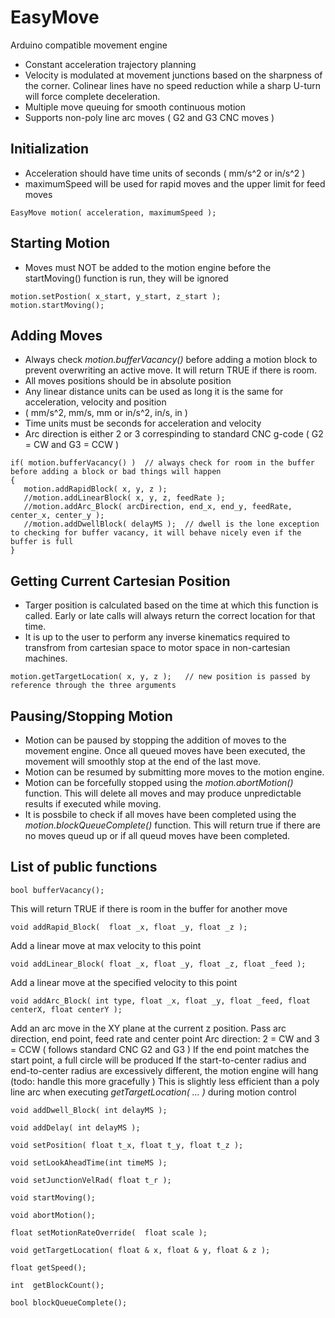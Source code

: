 # **EasyMove**
Arduino compatible movement engine

* Constant acceleration trajectory planning
* Velocity is modulated at movement junctions based on the sharpness of the corner.  Colinear lines have no speed reduction while a sharp U-turn will force complete deceleration.
* Multiple move queuing for smooth continuous motion
* Supports non-poly line arc moves ( G2 and G3 CNC moves )


## Initialization
* Acceleration should have time units of seconds ( mm/s^2 or in/s^2 )
* maximumSpeed will be used for rapid moves and the upper limit for feed moves
```
EasyMove motion( acceleration, maximumSpeed );
```

## Starting Motion
* Moves must NOT be added to the motion engine before the startMoving() function is run, they will be ignored
```
motion.setPostion( x_start, y_start, z_start );
motion.startMoving();
```

## Adding Moves
* Always check _motion.bufferVacancy()_ before adding a motion block to prevent overwriting an active move.  It will return TRUE if there is room.
* All moves positions should be in absolute position
* Any linear distance units can be used as long it is the same for acceleration, velocity and position
* ( mm/s^2, mm/s, mm   or  in/s^2, in/s, in )
* Time units must be seconds for acceleration and velocity
* Arc direction is either 2 or 3 correspinding to standard CNC g-code ( G2 = CW and G3 = CCW )
```
if( motion.bufferVacancy() )  // always check for room in the buffer before adding a block or bad things will happen
{
   motion.addRapidBlock( x, y, z );
   //motion.addLinearBlock( x, y, z, feedRate );
   //motion.addArc_Block( arcDirection, end_x, end_y, feedRate, center_x, center_y );
   //motion.addDwellBlock( delayMS );  // dwell is the lone exception to checking for buffer vacancy, it will behave nicely even if the buffer is full
}
```

## Getting Current Cartesian Position
* Targer position is calculated based on the time at which this function is called.  Early or late calls will always return the correct location for that time.
* It is up to the user to perform any inverse kinematics required to transfrom from cartesian space to motor space in non-cartesian machines.
```
motion.getTargetLocation( x, y, z );   // new position is passed by reference through the three arguments
```

## Pausing/Stopping Motion
* Motion can be paused by stopping the addition of moves to the movement engine.  Once all queued moves have been executed, the movement will smoothly stop at the end of the last move.
* Motion can be resumed by submitting more moves to the motion engine.
* Motion can be forcefully stopped using the _motion.abortMotion()_ function.  This will delete all moves and may produce unpredictable results if executed while moving.
* It is possbile to check if all moves have been completed using the _motion.blockQueueComplete()_ function.  This will return true if there are no moves queud up or if all queud moves have been completed.

## List of public functions
```
bool bufferVacancy();
```
This will return TRUE if there is room in the buffer for another move

```
void addRapid_Block(  float _x, float _y, float _z );
```
Add a linear move at max velocity to this point

```
void addLinear_Block( float _x, float _y, float _z, float _feed );
```
Add a linear move at the specified velocity  to this point

```
void addArc_Block( int type, float _x, float _y, float _feed, float centerX, float centerY );
```
Add an arc move in the XY plane at the current z position.
Pass arc direction, end point, feed rate and center point
Arc direction: 2 = CW and 3 = CCW ( follows standard CNC G2 and G3 )
If the end point matches the start point, a full circle will be produced
If the start-to-center radius and end-to-center radius are excessively different, the motion engine will hang (todo: handle this more gracefully )
This is slightly less efficient than a poly line arc when executing _getTargetLocation( ... )_ during motion control

```
void addDwell_Block( int delayMS );
```
```
void addDelay( int delayMS );
```
```
void setPosition( float t_x, float t_y, float t_z );
```
```
void setLookAheadTime(int timeMS );
```
```
void setJunctionVelRad( float t_r );
```
```
void startMoving();
```
```
void abortMotion();
```
```
float setMotionRateOverride(  float scale );
```
```
void getTargetLocation( float & x, float & y, float & z );
```
```
float getSpeed();
```
```
int  getBlockCount();
```
```
bool blockQueueComplete();
```



